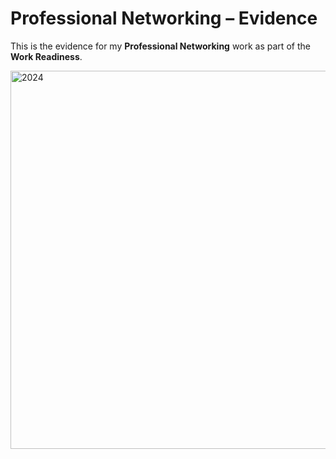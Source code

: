 # Professional Networking – Evidence

This is the evidence for my **Professional Networking** work as part of the **Work Readiness**.

<img width="1277" height="605" alt="2024" src="https://github.com/user-attachments/assets/9f6274aa-f768-4e36-acd4-d9749ba1f2fc" />

